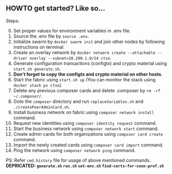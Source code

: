 ## HOWTO get started? Like so...

Steps:

0.	Set proper values for environment variables in .env file.
1.	Source the .env file by ``source .env``.
2.	Initialize swarm by ``docker swarm init`` and join other nodes by following instructions on terminal.
3.	Create an overlay network by ``docker network create --attachable --driver overlay --subnet=10.200.1.0/24 ctso``.
4.	Generate configuration transactions (configtx) and crypto material using ``start.sh generate.sh``.
5.	<b>Don't forget to copy the configtx and crypto material on other hosts.</b>
6.	Start the fabric using ``start.sh up`` (You can monitor the stack using ``docker stack ps ctso``).
7.	Delete any previous composer cards and delete .composer by ``rm -rf ~/.composer/``.
8.	Goto the ``composer`` directory and run ``replaceVariables.sh`` and ``./createPeerAdminCard.sh``.
9.	Install business network on fabric using ``composer network install`` command.
10.	Request new identities using ``composer identity request`` command.
11.	Start the business network using ``composer network start`` command.
12. Create admin cards for both organizations using ``composer card create`` command.
13.	Import the newly created cards using ``composer card import`` command.
14.	Ping the network using ``composer network ping`` command.

PS:	Refer ``cmd.history`` file for usage of above mentioned commands.
	<b>DEPRICATED:
		``generate.sh``
		``run.sh``
		``set-env.sh``
		``find-certs-for-conn-prof.sh``</b>